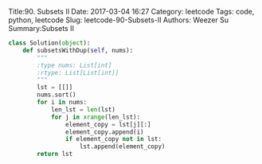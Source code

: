 Title:90. Subsets II
Date: 2017-03-04 16:27
Category: leetcode
Tags: code, python, leetcode
Slug: leetcode-90-Subsets-II 
Authors: Weezer Su
Summary:Subsets II 


```python
class Solution(object):
    def subsetsWithDup(self, nums):
        """
        :type nums: List[int]
        :rtype: List[List[int]]
        """
        lst = [[]]
        nums.sort()
        for i in nums:
            len_lst = len(lst)
            for j in xrange(len_lst):
                element_copy = lst[j][:]
                element_copy.append(i)
                if element_copy not in lst:
                    lst.append(element_copy)
        return lst
```

